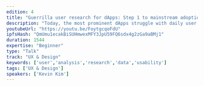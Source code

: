 ```yaml
---
edition: 4
title: "Guerrilla user research for dApps: Step 1 to mainstream adoption"
description: "Today, the most prominent dApps struggle with daily user counts in the low hundreds. We have some work to do in terms of widespread adoption. And because of bureaucratic financial systems and increasing smartphone adoption, a lot of that growth will come from the 6 billion-plus people outside of North America and Europe. You’ll learn how a variety of factors, including but not limited to sociocultural and language differences, carrier ecosystems and internet speeds affect consumer behavior in different countries with regard to talking to friends and family, purchasing things, making payments and paying their bills. You’ll learn how five thousand-person WhatsApp groups in Brazil, 100%+ carrier surcharges in Kenya and the popularity of voice messages in China all relate to how you iterate and grow YOUR dApp. This is from an ex-Facebooker who’s driven research for and shipped to hundreds of millions of users in 100+ countries. And yes: a lot of this will be in the form of hard, quantitative data! By the end of this session, you’ll know how to analyze a new market, conduct UX and usability research unique to the area and have the nuanced perspective necessary to disrupt global legacy institutions."
youtubeUrl: "https://youtu.be/FoytgcqoFdU"
ipfsHash: "QmUmu1ecakBiSUHmwexMFY3JpU59FQ6sdx4g2zGa9aBMj1"
duration: 1544
expertise: "Beginner"
type: "Talk"
track: "UX & Design"
keywords: ['user','analysis','research','data','usability']
tags: ['UX & Design']
speakers: ['Kevin Kim']
---
```

